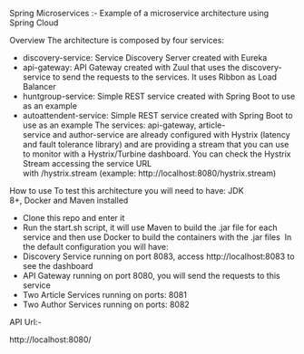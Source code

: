 Spring Microservices :-
Example of a microservice architecture using Spring Cloud

Overview
The architecture is composed by four services:
* discovery-service: Service Discovery Server created with Eureka
* api-gateway: API Gateway created with Zuul that uses the discovery-service to send the requests to the services. It uses Ribbon as Load Balancer
* huntgroup-service: Simple REST service created with Spring Boot to use as an example
* autoattendent-service: Simple REST service created with Spring Boot to use as an example
The services: api-gateway, article-service and author-service are already configured with Hystrix (latency and fault tolerance library) and are providing a stream that you can use to monitor with a Hystrix/Turbine dashboard. You can check the Hystrix Stream accessing the service URL with /hystrix.stream (example: http://localhost:8080/hystrix.stream)

How to use
To test this architecture you will need to have: JDK 8+, Docker and Maven installed
* Clone this repo and enter it 
* Run the start.sh script, it will use Maven to build the .jar file for each service and then use Docker to build the containers with the .jar files 
In the default configuration you will have:
* Discovery Service running on port 8083, access http://localhost:8083 to see the dashboard
* API Gateway running on port 8080, you will send the requests to this service
* Two Article Services running on ports: 8081 
* Two Author Services running on ports: 8082

API Url:-

http://localhost:8080/
